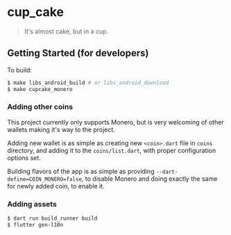 # cup_cake

> It's almost cake, but in a cup.


## Getting Started (for developers)

To build:

```bash
$ make libs_android_build # or libs_android_download
$ make cupcake_monero
```

### Adding other coins

This project currently only supports Monero, but is very welcoming of other wallets making it's way to the project.

Adding new wallet is as simple as creating new `<coin>.dart` file in `coins` directory, and adding it to the `coins/list.dart`, with proper configuration options set.

Building flavors of the app is as simple as providing `--dart-define=COIN_MONERO=false`, to disable Monero and doing exactly the same for newly added coin, to enable it.

### Adding assets

```bash
$ dart run build_runner build
$ flutter gen-l10n
```